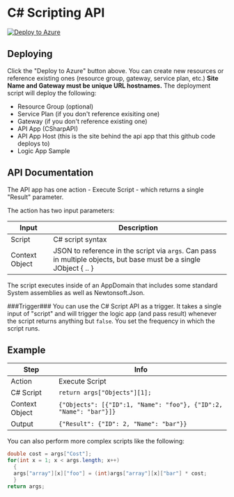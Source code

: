 # C# Scripting API
[![Deploy to Azure](http://azuredeploy.net/deploybutton.png)](https://azuredeploy.net/)

## Deploying ##
Click the "Deploy to Azure" button above.  You can create new resources or reference existing ones (resource group, gateway, service plan, etc.)  **Site Name and Gateway must be unique URL hostnames.**  The deployment script will deploy the following:
 * Resource Group (optional)
 * Service Plan (if you don't reference exisiting one)
 * Gateway (if you don't reference existing one)
 * API App (CSharpAPI)
 * API App Host (this is the site behind the api app that this github code deploys to)
 * Logic App Sample

## API Documentation ##
The API app has one action - Execute Script - which returns a single "Result" parameter.

The action has two input parameters:

| Input | Description |
| ----- | ----- |
| Script | C# script syntax |
| Context Object | JSON to reference in the script via `args`.  Can pass in multiple objects, but base must be a single JObject { .. } |

The script executes inside of an AppDomain that includes some standard System assemblies as well as Newtonsoft.Json.

###Trigger###
You can use the C# Script API as a trigger.  It takes a single input of "script" and will trigger the logic app (and pass result) whenever the script returns anything but `false`.  You set the frequency in which the script runs.

## Example ##
| Step   | Info |
|----|----|
| Action | Execute Script |
| C# Script | `return args["Objects"][1];` |
| Context Object | `{"Objects": [{"ID":1, "Name": "foo"}, {"ID":2, "Name": "bar"}]}` |
| Output | `{"Result": {"ID": 2, "Name": "bar"}}` |

You can also perform more complex scripts like the following:
```csharp
double cost = args["Cost"];
for(int x = 1; x < args.length; x++) 
  {
  args["array"][x]["foo"] = (int)args["array"][x]["bar"] * cost;
  }
return args;
```
